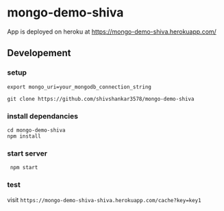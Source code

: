 # mongo-demo-shiva

App is deployed on heroku at https://mongo-demo-shiva.herokuapp.com/

## Developement

### setup

`export mongo_uri=your_mongodb_connection_string`

`git clone https://github.com/shivshankar3578/mongo-demo-shiva`

### install dependancies

```
cd mongo-demo-shiva
npm install
```

### start server

` npm start`

### test

visit `https://mongo-demo-shiva-shiva.herokuapp.com/cache?key=key1`
